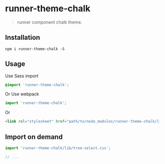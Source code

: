 # runner-theme-chalk
> runner component chalk theme.


## Installation
```shell
npm i runner-theme-chalk -S
```

## Usage

Use Sass import
```css
@import 'runner-theme-chalk';
```

Or Use webpack
```javascript
import 'runner-theme-chalk';
```

Or
```html
<link rel="stylesheet" href="path/to/node_modules/runner-theme-chalk/lib/index.css">
```

##  Import on demand
```javascript
import 'runner-theme-chalk/lib/tree-select.css';

// ...
```